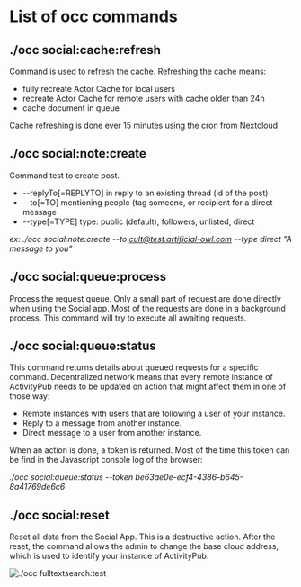 # List of occ commands

## ./occ social:cache:refresh

Command is used to refresh the cache.
Refreshing the cache means:

- fully recreate Actor Cache for local users
- recreate Actor Cache for remote users with cache older than 24h
- cache document in queue

Cache refreshing is done ever 15 minutes using the cron from Nextcloud


## ./occ social:note:create

Command test to create post.

-  --replyTo[=REPLYTO]  in reply to an existing thread (id of the post)
-  --to[=TO]            mentioning people (tag someone, or recipient for a direct message
-  --type[=TYPE]        type: public (default), followers, unlisted, direct

_ex: ./occ social:note:create --to cult@test.artificial-owl.com --type direct "A message to you"_


## ./occ social:queue:process

Process the request queue.
Only a small part of request are done directly when using the Social app. Most of the requests are done in a background process. This command will try to execute all awaiting requests.


## ./occ social:queue:status

This command returns details about queued requests for a specific command. Decentralized network means that every remote instance of ActivityPub needs to be updated on action that might affect them in one of those way:

- Remote instances with users that are following a user of your instance.
- Reply to a message from another instance.
- Direct message to a user from another instance.

When an action is done, a token is returned. Most of the time this token can be find in the Javascript console log of the browser:

_./occ social:queue:status --token be63ae0e-ecf4-4386-b645-8a41769de6c6_


## ./occ social:reset     

Reset all data from the Social App. This is a destructive action.
After the reset, the command allows the admin to change the base cloud address, which is used to identify your instance of ActivityPub.

![./occ fulltextsearch:test](https://raw.githubusercontent.com/nextcloud/social/master/docs/occ_social-reset.png)
